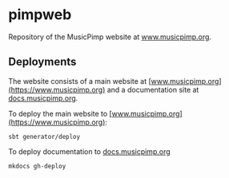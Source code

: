 # pimpweb

Repository of the MusicPimp website at www.musicpimp.org.

## Deployments

The website consists of a main website at [www.musicpimp.org](https://www.musicpimp.org) and a documentation site at
[docs.musicpimp.org](https://docs.musicpimp.org).

To deploy the main website to [www.musicpimp.org](https://www.musicpimp.org):

    sbt generator/deploy
    
To deploy documentation to [docs.musicpimp.org](https://docs.musicpimp.org)

    mkdocs gh-deploy
